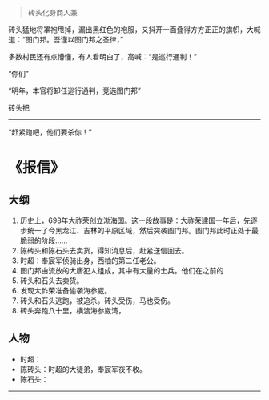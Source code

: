 > 砖头化身商人兼

砖头猛地将罩袍甩掉，漏出黑红色的袍服，又抖开一面叠得方方正正的旗帜，大喊道：“图门邦。吾谨以图门邦之圣律，”

多数村民还有点懵懂，有人看明白了，高喊：“是巡行通判！”

“你们”

“明年，本官将卸任巡行通判，竞选图门邦”

砖头把

---


“赶紧跑吧，他们要杀你！”


# 《报信》

## 大纲

1. 历史上，698年大祚荣创立渤海国。这一段故事是：大祚荣建国一年后，先逐步统一了今黑龙江、吉林的平原区域，然后突袭图门邦。图门邦此时正处于最脆弱的阶段……
2. 陈砖头和陈石头去卖货，得知消息后，赶紧送信回去。
3. 时超：奉宸军侦骑出身，西柚的第二任老公。
4. 图门邦由流放的大唐犯人组成，其中有大量的士兵。他们在之前的
5. 砖头和石头去卖货。
6. 发现大祚荣准备偷袭海参崴。
7. 砖头和石头逃跑，被追杀。砖头受伤，马也受伤。
8. 砖头奔跑八十里，横渡海参崴湾，

## 人物

+ 时超：
+ 陈砖头：时超的大徒弟，奉宸军夜不收。
+ 陈石头：

---


